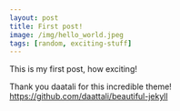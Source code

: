 ```yaml
---
layout: post
title: First post!
image: /img/hello_world.jpeg
tags: [random, exciting-stuff]
---
```


This is my first post, how exciting!

Thank you daatali for this incredible theme! 
https://github.com/daattali/beautiful-jekyll
